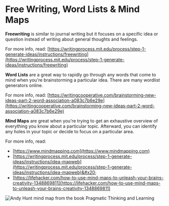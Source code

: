 # Free Writing, Word Lists & Mind Maps

**Freewriting** is similar to journal writing but it focuses on a specific idea or question instead of writing about general thoughts and feelings.

For more info, read: [https://writingprocess.mit.edu/process/step-1-generate-ideas/instructions/freewriting](https://writingprocess.mit.edu/process/step-1-generate-ideas/instructions/freewriting)

**Word Lists** are a great way to rapidly go through any words that come to mind when you're brainstorming a particular idea. There are many wordlist generators online.

For more info, read: [https://writingcooperative.com/brainstorming-new-ideas-part-2-word-association-a083c7b6e29e](https://writingcooperative.com/brainstorming-new-ideas-part-2-word-association-a083c7b6e29e)

**Mind Maps** are great when you're trying to get an exhaustive overview of everything you know about a particular topic. Afterward, you can identify any holes in your topic or decide to focus on a particular area.

For more info, read:

* [https://www.mindmapping.com](https://www.mindmapping.com)
* [https://writingprocess.mit.edu/process/step-1-generate-ideas/instructions/idea-mapweb](https://writingprocess.mit.edu/process/step-1-generate-ideas/instructions/idea-mapweb)&#x20;
* [https://lifehacker.com/how-to-use-mind-maps-to-unleash-your-brains-creativity-1348869811](https://lifehacker.com/how-to-use-mind-maps-to-unleash-your-brains-creativity-1348869811)

![Andy Hunt mind map from the book Pragmatic Thinking and Learning](https://github.com/IDMNYU/SeniorProject\_Fall2020\_Katsivelos/tree/68e3a07a0d17979ed0d22c2d003666e8fc9aee9b/.gitbook/assets/andy-hunt-mindmap.png)
